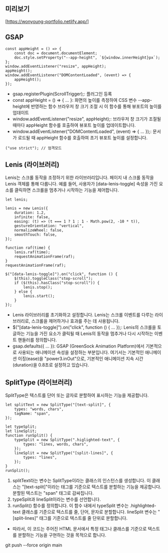## 미리보기
[https://wonyoung-portfolio.netlify.app/]

## GSAP
```
const appHeight = () => {
    const doc = document.documentElement;
    doc.style.setProperty("--app-height", `${window.innerHeight}px`);
};
window.addEventListener("resize", appHeight);
appHeight();
window.addEventListener("DOMContentLoaded", (event) => {
    appHeight();
});
```
- gsap.registerPlugin(ScrollTrigger);: 플러그인 등록
- const appHeight = () => { ... }: 화면의 높이를 측정하여 CSS 변수 --app-height에 반영하는 함수 브라우저 창 크기 조절 시 이 함수를 통해 뷰포트의 높이를 업데이트
- window.addEventListener("resize", appHeight);: 브라우저 창 크기가 조절될 때마다 appHeight 함수를 호출하여 뷰포트 높이를 업데이트합니다.
- window.addEventListener("DOMContentLoaded", (event) => { ... });: 문서가 로드될 때 appHeight 함수를 호출하여 초기 뷰포트 높이를 설정합니다.
```
("use strict"); // 엄격모드
```
## Lenis (라이브러리)

Lenis는 스크롤 동작을 조정하기 위한 라이브러리입니다.
페이지 내 스크롤 동작을 Lenis 객체를 통해 다룹니다. 예를 들어, 사용자가 [data-lenis-toggle] 속성을 가진 요소를 클릭하면 스크롤을 멈추거나 시작하는 기능을 제어합니다.
```
let lenis;

lenis = new Lenis({
    duration: 1.2,
    infinite: false,
    easing: (t) => (t === 1 ? 1 : 1 - Math.pow(2, -10 * t)),
    gestureOrientation: "vertical",
    normalizeWheel: false,
    smoothTouch: false,
});

function raf(time) {
    lenis.raf(time);
    requestAnimationFrame(raf);
}
requestAnimationFrame(raf);

$("[data-lenis-toggle]").on("click", function () {
    $(this).toggleClass("stop-scroll");
    if ($(this).hasClass("stop-scroll")) {
        lenis.stop();
    } else {
        lenis.start();
    }
});
```
- Lenis 라이브러리를 초기화하고 설정합니다. Lenis는 스크롤 이벤트를 다루는 라이브러리로, 스크롤을 제어하거나 효과를 주는 데 사용됩니다.
- $("[data-lenis-toggle]").on("click", function () { ... });: Lenis의 스크롤을 토글하는 기능을 가진 요소가 클릭될 때 Lenis의 동작을 멈추거나 다시 시작하는 이벤트 핸들러를 정의합니다.
- gsap.defaults({ ... }): GSAP (GreenSock Animation Platform)에서 기본적으로 사용되는 애니메이션 속성을 설정하는 부분입니다. 여기서는 기본적인 애니메이션 이징(ease)을 "power3.inOut"으로, 기본적인 애니메이션 지속 시간(duration)을 0.8초로 설정하고 있습니다.


## SplitType (라이브러리)

SplitType은 텍스트를 단어 또는 글자로 분할하여 표시하는 기능을 제공합니다.

```
let splitText = new SplitType("[text-split]", {
    types: "words, chars",
    tagName: "span",
});

let typeSplit;
let lineSplit;
function runSplit() {
    typeSplit = new SplitType(".higlighted-text", {
        types: "lines, words, chars",
    });
    lineSplit = new SplitType("[split-lines]", {
        types: "lines",
    });
}
runSplit();
```
1. splitText라는 변수는 SplitType이라는 클래스의 인스턴스를 생성합니다. 이 클래스는 "[text-split]"이라는 태그를 기준으로 텍스트를 분할하는 기능을 제공합니다. 분할된 텍스트는 "span" 태그로 감싸집니다.
2. typeSplit과 lineSplit이라는 변수를 선언합니다.
3. runSplit() 함수를 정의합니다. 이 함수 내에서 typeSplit 변수는 .highlighted-text 클래스를 기준으로 텍스트를 줄, 단어, 문자로 분할합니다. lineSplit 변수는 "[split-lines]" 태그를 기준으로 텍스트를 줄 단위로 분할합니다.

- 따라서, 이 코드는 주어진 HTML 문서에서 특정 태그나 클래스를 기준으로 텍스트를 분할하는 기능을 구현하는 것을 목적으로 합니다.



git push --force origin main